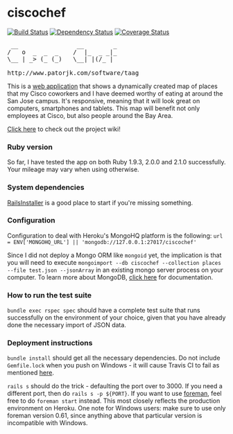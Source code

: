 ciscochef
=========

[![Build Status](https://travis-ci.org/huangsam/ciscochef.png?branch=master)](https://travis-ci.org/huangsam/ciscochef) [![Dependency Status](https://gemnasium.com/huangsam/ciscochef.png)](https://gemnasium.com/huangsam/ciscochef) [![Coverage Status](https://coveralls.io/repos/huangsam/ciscochef/badge.png)](https://coveralls.io/r/huangsam/ciscochef)

<pre>
 __                __        _
/   o  _  _  _    /  |_  _ _|_
\__ | _> (_ (_)   \__| |(/_ | 

http://www.patorjk.com/software/taag
</pre>

This is a [web application](http://ciscochef.herokuapp.com/) that
shows a dynamically created map of places that my Cisco coworkers
and I have deemed worthy of eating at around the San Jose campus.
It's responsive, meaning that it will look great on computers,
smartphones and tablets. This map will benefit not only employees
at Cisco, but also people around the Bay Area.

[Click here](https://github.com/huangsam/ciscochef/wiki) to check out the project wiki!

### Ruby version

So far, I have tested the app on both Ruby 1.9.3, 2.0.0 and 2.1.0
successfully. Your mileage may vary when using otherwise.

### System dependencies

[RailsInstaller](http://railsinstaller.com/) is a good place to start
if you're missing something.

### Configuration

Configuration to deal with Heroku's MongoHQ platform is the following:
`url = ENV['MONGOHQ_URL'] || 'mongodb://127.0.0.1:27017/ciscochef'`

Since I did not deploy a Mongo ORM like `mongoid` yet, the implication
is that you will need to execute
`mongoimport --db ciscochef --collection places --file test.json --jsonArray`
in an existing mongo server process on your computer. To
learn more about MongoDB, [click here](http://docs.mongodb.org/manual/) for
documentation.

### How to run the test suite

`bundle exec rspec spec` should have a complete test suite that runs successfully
on the environment of your choice, given that you have already done the necessary
import of JSON data.

### Deployment instructions

`bundle install` should get all the necessary dependencies. Do not
include `Gemfile.lock` when you push on Windows - it will cause Travis CI
to fail as mentioned
[here](http://stackoverflow.com/questions/3642085/make-bundler-use-different-gems-for-different-platforms).

`rails s` should do the trick - defaulting the port over to 3000. If you
need a different port, then do `rails s -p ${PORT}`. If you want to use
[foreman](https://github.com/ddollar/foreman), feel free to do
`foreman start` instead. This most closely reflects the production
environment on Heroku. One note for Windows users: make sure to use only
foreman version 0.61, since anything above that particular version
is incompatible with Windows.
